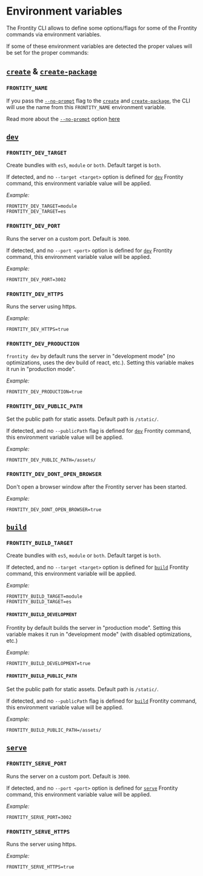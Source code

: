 # Environment variables

The Frontity CLI allows to define some options/flags for some of the Frontity commands via environment variables.

If some of these environment variables are detected the proper values will be set for the proper commands:

## [`create`](./create) & [`create-package`](./create-package)

### `FRONTITY_NAME`

If you pass the [`--no-prompt`](#) flag to the [`create`](./create) and [`create-package`](./create-package), the CLI will use the name from this `FRONTITY_NAME` environment variable.

Read more about the [`--no-prompt`](#) option [here](./create-commands)

## [`dev`](./dev)

### `FRONTITY_DEV_TARGET`

Create bundles with `es5`, `module` or `both`.
Default target is `both`.

If detected, and no `--target <target>` option is defined for [`dev`](./dev) Frontity command, this environment variable value will be applied.

_Example:_

```
FRONTITY_DEV_TARGET=module
FRONTITY_DEV_TARGET=es
```

### `FRONTITY_DEV_PORT`

Runs the server on a custom port.
Default is `3000`.

If detected, and no `--port <port>` option is defined for [`dev`](./dev) Frontity command, this environment variable value will be applied.

_Example:_

```
FRONTITY_DEV_PORT=3002
```

### `FRONTITY_DEV_HTTPS`

Runs the server using https.

_Example:_

```
FRONTITY_DEV_HTTPS=true
```

### `FRONTITY_DEV_PRODUCTION`

`frontity dev` by default runs the server in "development mode" (no optimizations, uses the dev build of react, etc.). Setting this variable makes it run in "production mode".

_Example:_

```
FRONTITY_DEV_PRODUCTION=true
```

### `FRONTITY_DEV_PUBLIC_PATH`

Set the public path for static assets.
Default path is `/static/`.

If detected, and no `--publicPath` flag is defined for [`dev`](./dev) Frontity command, this environment variable value will be applied.

_Example:_

```
FRONTITY_DEV_PUBLIC_PATH=/assets/
```

### `FRONTITY_DEV_DONT_OPEN_BROWSER`

Don't open a browser window after the Frontity server has been started.

_Example:_

```
FRONTITY_DEV_DONT_OPEN_BROWSER=true
```

## [`build`](./build)

### `FRONTITY_BUILD_TARGET`

Create bundles with `es5`, `module` or `both`.
Default target is `both`.

If detected, and no `--target <target>` option is defined for [`build`](./build) Frontity command, this environment variable will be applied.

_Example:_

```
FRONTITY_BUILD_TARGET=module
FRONTITY_BUILD_TARGET=es
```

#### `FRONTITY_BUILD_DEVELOPMENT`

Frontity by default builds the server in "production mode". Setting this variable makes it run in "development mode" (with disabled optimizations, etc.)

_Example:_

```
FRONTITY_BUILD_DEVELOPMENT=true
```

#### `FRONTITY_BUILD_PUBLIC_PATH`

Set the public path for static assets.
Default path is `/static/`.

If detected, and no `--publicPath` flag is defined for [`build`](./build) Frontity command, this environment variable value will be applied.

_Example:_

```
FRONTITY_BUILD_PUBLIC_PATH=/assets/
```

## [`serve`](./serve)

### `FRONTITY_SERVE_PORT`

Runs the server on a custom port.
Default is `3000`.

If detected, and no `--port <port>` option is defined for [`serve`](./serve) Frontity command, this environment variable value will be applied.

_Example:_

```
FRONTITY_SERVE_PORT=3002
```

### `FRONTITY_SERVE_HTTPS`

Runs the server using https.

_Example:_

```
FRONTITY_SERVE_HTTPS=true
```
